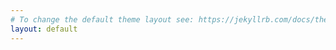 ```yaml
---
# To change the default theme layout see: https://jekyllrb.com/docs/themes/
layout: default
---
```

